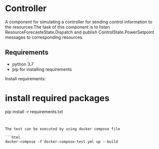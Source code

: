 # Controller

A component for simulating a controller for sending control information to the resources.The task of this component is to listen ResourceForecasteState.Dispatch and publish ControlState.PowerSetpoint messages to corresponding resources.

## Requirements

- python 3.7
- pip for installing requirements

Install requirements:
# install required packages
pip install -r requirements.txt
```


The test can be executed by using docker compose file  

```html
docker-compose -f docker-compose-test.yml up --build
```
